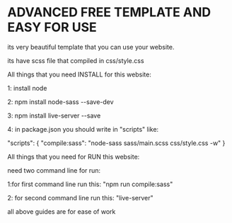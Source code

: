 # ADVANCED FREE TEMPLATE AND EASY FOR USE

its very beautiful template that you can use your website.

its have scss file that compiled in css/style.css

All things that you need INSTALL for this website:

1: install node

2: npm install node-sass --save-dev

3: npm install live-server --save

4: in package.json you should write in "scripts" like:

"scripts": { "compile:sass": "node-sass sass/main.scss css/style.css -w" }

All things that you need for RUN this website:

need two command line for run:

1:for first command line run this: "npm run compile:sass"

2: for second command line run this: "live-server"

all above guides are for ease of work
